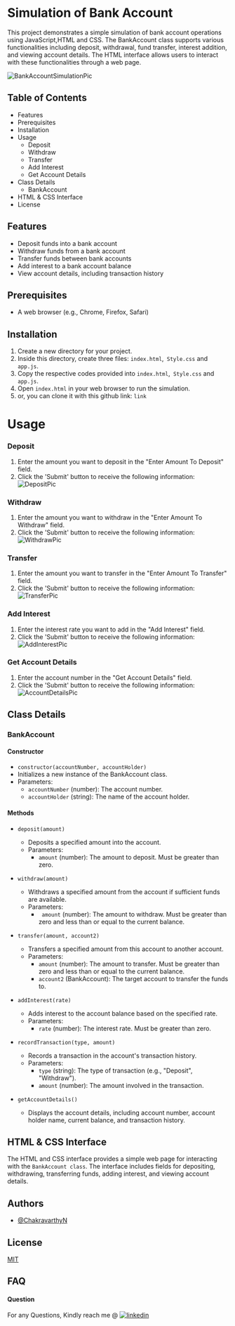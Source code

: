 
# Simulation of Bank Account
This project demonstrates a simple simulation of bank account operations using JavaScript,HTML and CSS. The BankAccount class supports various functionalities including deposit, withdrawal, fund transfer, interest addition, and viewing account details. The HTML interface allows users to interact with these functionalities through a web page.

![BankAccountSimulationPic](https://github.com/Chakri1407/TokenStakingDapp/blob/main/Client/src/assets/Project-pic.png)

## Table of Contents
- Features 
- Prerequisites
- Installation
- Usage 
   - Deposit
   - Withdraw
   - Transfer
   - Add Interest
   - Get Account Details
- Class Details
   - BankAccount
- HTML & CSS Interface
- License

## Features
- Deposit funds into a bank account
- Withdraw funds from a bank account
- Transfer funds between bank accounts
- Add interest to a bank account balance
- View account details, including transaction history

## Prerequisites 
- A web browser (e.g., Chrome, Firefox, Safari)

## Installation 
1. Create a new directory for your project.
2. Inside this directory, create three files: ``` index.html ```,``` Style.css```  and ```app.js```.
3. Copy the respective codes provided into  ``` index.html ```,``` Style.css```  and ```app.js```.
4. Open ```index.html``` in your web browser to run the simulation.
5. or, you can clone it with this github link:  ``` link ```

# Usage

### Deposit 
1. Enter the amount you want to deposit in the "Enter Amount To Deposit" field.
2. Click the 'Submit' button to receive the following information: 
![DepositPic](https://github.com/Chakri1407/TokenStakingDapp/blob/main/Client/src/assets/Project-pic.png)

### Withdraw
1. Enter the amount you want to withdraw in the "Enter Amount To Withdraw" field.
2. Click the 'Submit' button to receive the following information: 
![WithdrawPic](https://github.com/Chakri1407/TokenStakingDapp/blob/main/Client/src/assets/Project-pic.png)

### Transfer
1. Enter the amount you want to transfer in the "Enter Amount To Transfer" field.
2. Click the 'Submit' button to receive the following information:
![TransferPic](https://github.com/Chakri1407/TokenStakingDapp/blob/main/Client/src/assets/Project-pic.png)

### Add Interest
1. Enter the interest rate you want to add in the "Add Interest" field.
2. Click the 'Submit' button to receive the following information:
![AddInterestPic](https://github.com/Chakri1407/TokenStakingDapp/blob/main/Client/src/assets/Project-pic.png)

### Get Account Details
1. Enter the account number in the "Get Account Details" field.
2. Click the 'Submit' button to receive the following information:
![AccountDetailsPic](https://github.com/Chakri1407/TokenStakingDapp/blob/main/Client/src/assets/Project-pic.png)

## Class Details
### BankAccount
#### Constructor

- ``` constructor(accountNumber, accountHolder) ```  
- Initializes a new instance of the BankAccount class.
- Parameters: 
   - ```accountNumber``` (number): The account number.
   - ```accountHolder``` (string): The name of the account holder.

#### Methods
- ```deposit(amount)```
    - Deposits a specified amount into the account.
    - Parameters:
        - ```amount``` (number): The amount to deposit. Must be greater than zero.

- ```withdraw(amount)```
     - Withdraws a specified amount from the account if sufficient funds are available.
     - Parameters:
       - ``` amount``` (number): The amount to withdraw. Must be greater than zero and less than or equal to the current balance.

- ```transfer(amount, account2)```
   - Transfers a specified amount from this account to another account.
   - Parameters:
      - ```amount``` (number): The amount to transfer. Must be greater than zero and less than or equal to the current balance.
      - ```account2``` (BankAccount): The target account to transfer the funds to.

- ```addInterest(rate)```
   - Adds interest to the account balance based on the specified rate.
   - Parameters:
      - ```rate``` (number): The interest rate. Must be greater than zero.
- ```recordTransaction(type, amount)```
   - Records a transaction in the account's transaction history.
   - Parameters:
      - ```type``` (string): The type of transaction (e.g., "Deposit", "Withdraw").
      - ```amount``` (number): The amount involved in the transaction.
- ```getAccountDetails()```
   - Displays the account details, including account number, account holder name, current balance, and transaction history.

## HTML & CSS Interface 
The HTML and CSS interface provides a simple web page for interacting with the ```BankAccount class```. The interface includes fields for depositing, withdrawing, transferring funds, adding interest, and viewing account details.
## Authors

- [@ChakravarthyN](https://github.com/Chakri1407)

## License

[MIT](https://choosealicense.com/licenses/mit/)


## FAQ

#### Question 
For any Questions, Kindly reach me @ [![linkedin](https://img.shields.io/badge/linkedin-0A66C2?style=for-the-badge&logo=linkedin&logoColor=white)](https://www.linkedin.com/in/chakravarthy-naik-9626bb1ba/)
